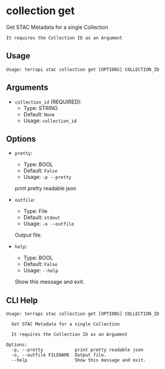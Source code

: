 
# collection get

 Get STAC Metadata for a single Collection 
    
    It requires the Collection ID as an Argument
    

## Usage

```
Usage: terrapi stac collection get [OPTIONS] COLLECTION_ID
```

## Arguments

* `collection_id` (REQUIRED):
    * Type: STRING
    * Default: `None`
    * Usage: `collection_id`


## Options

* `pretty`:
    * Type: BOOL
    * Default: `False`
    * Usage: `-p
--pretty`

    print pretty readable json



* `outfile`:
    * Type: File
    * Default: `stdout`
    * Usage: `-o
--outfile`

    Output file.



* `help`:
    * Type: BOOL
    * Default: `False`
    * Usage: `--help`

    Show this message and exit.



## CLI Help

```
Usage: terrapi stac collection get [OPTIONS] COLLECTION_ID

  Get STAC Metadata for a single Collection

  It requires the Collection ID as an Argument

Options:
  -p, --pretty            print pretty readable json
  -o, --outfile FILENAME  Output file.
  --help                  Show this message and exit.
```

